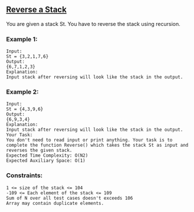 ## [Reverse a Stack](https://www.geeksforgeeks.org/problems/reverse-a-stack/1)

You are given a stack St. You have to reverse the stack using recursion.

### Example 1:
```
Input:
St = {3,2,1,7,6}
Output:
{6,7,1,2,3}
Explanation:
Input stack after reversing will look like the stack in the output.
```
### Example 2:
```
Input:
St = {4,3,9,6}
Output:
{6,9,3,4}
Explanation:
Input stack after reversing will look like the stack in the output.
Your Task:
You don't need to read input or print anything. Your task is to complete the function Reverse() which takes the stack St as input and reverses the given stack.
Expected Time Complexity: O(N2)
Expected Auxiliary Space: O(1)
```
### Constraints:
```
1 <= size of the stack <= 104
-109 <= Each element of the stack <= 109
Sum of N over all test cases doesn't exceeds 106
Array may contain duplicate elements. 
```
